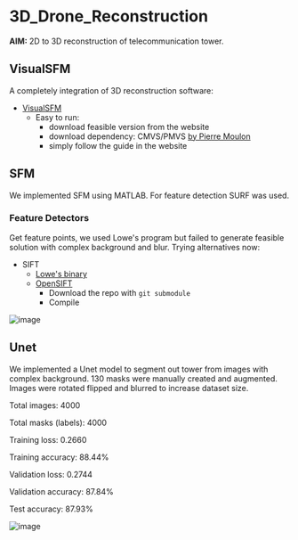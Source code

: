 # 3D_Drone_Reconstruction

**AIM:** 2D to 3D reconstruction of telecommunication tower.

## VisualSFM
A completely integration of 3D reconstruction software:
- [VisualSFM](http://ccwu.me/vsfm/)
	- Easy to run:
		- download feasible version from the website
		- download dependency: CMVS/PMVS [by Pierre Moulon](https://storage.googleapis.com/google-code-archive-downloads/v2/code.google.com/osm-bundler/osm-bundler-pmvs2-cmvs-full-32-64.zip)
		- simply follow the guide in the website

## SFM

We implemented SFM using MATLAB. For feature detection SURF was used.



### Feature Detectors
Get feature points, we used Lowe's program but failed to generate feasible solution with complex background and blur. Trying alternatives now:
- SIFT
	- [Lowe's binary](http://www.cs.ubc.ca/~lowe/keypoints/siftDemoV4.zip)
	- [OpenSIFT](https://github.com/robwhess/opensift)
		- Download the repo with `git submodule`
		- Compile

![image](https://user-images.githubusercontent.com/43014839/50064860-6ea18980-0181-11e9-9c1e-0f7c94392660.png)



## Unet

We implemented a Unet model to segment out tower from images with complex background.
130 masks were manually created and augmented. Images were rotated flipped and blurred to increase dataset size.

Total images: 4000

Total masks (labels): 4000

Training loss: 0.2660

Training accuracy: 88.44%

Validation loss: 0.2744

Validation accuracy: 87.84%

Test accuracy: 87.93%


![image](https://user-images.githubusercontent.com/43014839/50064924-c809b880-0181-11e9-8e97-4927e850bfd4.png)






